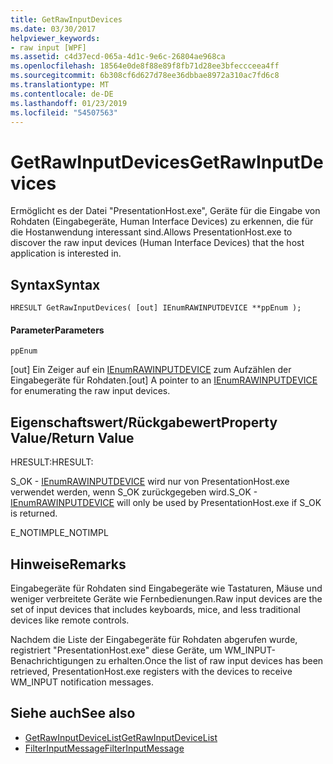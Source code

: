 ```yaml
---
title: GetRawInputDevices
ms.date: 03/30/2017
helpviewer_keywords:
- raw input [WPF]
ms.assetid: c4d37ecd-065a-4d1c-9e6c-26804ae968ca
ms.openlocfilehash: 18564e0de8f88e89f8fb71d28ee3bfeccceea4ff
ms.sourcegitcommit: 6b308cf6d627d78ee36dbbae8972a310ac7fd6c8
ms.translationtype: MT
ms.contentlocale: de-DE
ms.lasthandoff: 01/23/2019
ms.locfileid: "54507563"
---
```

# <a name="getrawinputdevices"></a><span data-ttu-id="40112-102">GetRawInputDevices</span><span class="sxs-lookup"><span data-stu-id="40112-102">GetRawInputDevices</span></span>
<span data-ttu-id="40112-103">Ermöglicht es der Datei "PresentationHost.exe", Geräte für die Eingabe von Rohdaten (Eingabegeräte, Human Interface Devices) zu erkennen, die für die Hostanwendung interessant sind.</span><span class="sxs-lookup"><span data-stu-id="40112-103">Allows PresentationHost.exe to discover the raw input devices (Human Interface Devices) that the host application is interested in.</span></span>  
  
## <a name="syntax"></a><span data-ttu-id="40112-104">Syntax</span><span class="sxs-lookup"><span data-stu-id="40112-104">Syntax</span></span>  
  
```  
HRESULT GetRawInputDevices( [out] IEnumRAWINPUTDEVICE **ppEnum );  
```  
  
#### <a name="parameters"></a><span data-ttu-id="40112-105">Parameter</span><span class="sxs-lookup"><span data-stu-id="40112-105">Parameters</span></span>  
 `ppEnum`  
  
 <span data-ttu-id="40112-106">[out] Ein Zeiger auf ein [IEnumRAWINPUTDEVICE](../../../../docs/framework/wpf/app-development/ienumrawinputdevice.md) zum Aufzählen der Eingabegeräte für Rohdaten.</span><span class="sxs-lookup"><span data-stu-id="40112-106">[out] A pointer to an [IEnumRAWINPUTDEVICE](../../../../docs/framework/wpf/app-development/ienumrawinputdevice.md) for enumerating the raw input devices.</span></span>  
  
## <a name="property-valuereturn-value"></a><span data-ttu-id="40112-107">Eigenschaftswert/Rückgabewert</span><span class="sxs-lookup"><span data-stu-id="40112-107">Property Value/Return Value</span></span>  
 <span data-ttu-id="40112-108">HRESULT:</span><span class="sxs-lookup"><span data-stu-id="40112-108">HRESULT:</span></span>  
  
 <span data-ttu-id="40112-109">S_OK - [IEnumRAWINPUTDEVICE](../../../../docs/framework/wpf/app-development/ienumrawinputdevice.md) wird nur von PresentationHost.exe verwendet werden, wenn S_OK zurückgegeben wird.</span><span class="sxs-lookup"><span data-stu-id="40112-109">S_OK - [IEnumRAWINPUTDEVICE](../../../../docs/framework/wpf/app-development/ienumrawinputdevice.md) will only be used by PresentationHost.exe if S_OK is returned.</span></span>  
  
 <span data-ttu-id="40112-110">E_NOTIMPL</span><span class="sxs-lookup"><span data-stu-id="40112-110">E_NOTIMPL</span></span>  
  
## <a name="remarks"></a><span data-ttu-id="40112-111">Hinweise</span><span class="sxs-lookup"><span data-stu-id="40112-111">Remarks</span></span>  
 <span data-ttu-id="40112-112">Eingabegeräte für Rohdaten sind Eingabegeräte wie Tastaturen, Mäuse und weniger verbreitete Geräte wie Fernbedienungen.</span><span class="sxs-lookup"><span data-stu-id="40112-112">Raw input devices are the set of input devices that includes keyboards, mice, and less traditional devices like remote controls.</span></span>  
  
 <span data-ttu-id="40112-113">Nachdem die Liste der Eingabegeräte für Rohdaten abgerufen wurde, registriert "PresentationHost.exe" diese Geräte, um WM_INPUT-Benachrichtigungen zu erhalten.</span><span class="sxs-lookup"><span data-stu-id="40112-113">Once the list of raw input devices has been retrieved, PresentationHost.exe registers with the devices to receive WM_INPUT notification messages.</span></span>  
  
## <a name="see-also"></a><span data-ttu-id="40112-114">Siehe auch</span><span class="sxs-lookup"><span data-stu-id="40112-114">See also</span></span>
- [<span data-ttu-id="40112-115">GetRawInputDeviceList</span><span class="sxs-lookup"><span data-stu-id="40112-115">GetRawInputDeviceList</span></span>](/windows/desktop/api/winuser/nf-winuser-getrawinputdevicelist)
- [<span data-ttu-id="40112-116">FilterInputMessage</span><span class="sxs-lookup"><span data-stu-id="40112-116">FilterInputMessage</span></span>](../../../../docs/framework/wpf/app-development/filterinputmessage.md)

